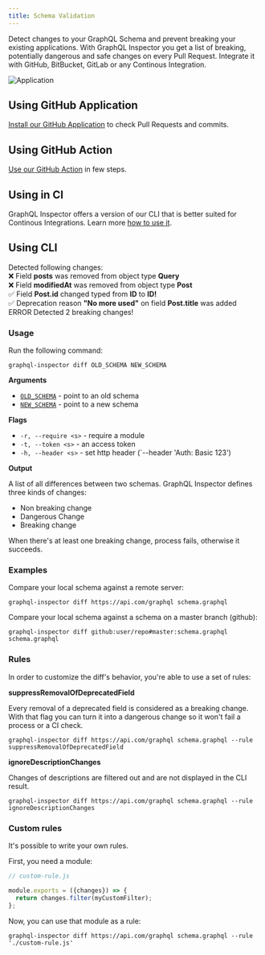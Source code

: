 ```yaml
---
title: Schema Validation
---
```


Detect changes to your GraphQL Schema and prevent breaking your existing applications. With GraphQL Inspector you get a list of breaking, potentially dangerous and safe changes on every Pull Request. Integrate it with GitHub, BitBucket, GitLab or any Continous Integration.

![Application](/img/github/app-action.jpg)

## Using GitHub Application

[Install our GitHub Application](../products/github.md#detection-of-changes) to check Pull Requests and commits.

## Using GitHub Action

[Use our GitHub Action](../products/action.md) in few steps.

## Using in CI

GraphQL Inspector offers a version of our CLI that is better suited for Continous Integrations. Learn more [how to use it](../products/ci.md).

## Using CLI

<div style={{
    padding: 16,
    backgroundColor: '#292d3e',
    color: '#bfc7d5'
}}>
    <div style={{marginBottom: 15}}>Detected following changes:</div>
    <div>❌ Field <b>posts</b> was removed from object type <b>Query</b></div>
    <div>❌ Field <b>modifiedAt</b> was removed from object type <b>Post</b></div>
    <div>✅ Field <b>Post.id</b> changed typed from <b>ID</b> to <b>ID!</b></div>
    <div>✅ Deprecation reason <b>"No more used"</b> on field <b>Post.title</b> was added</div>
    <div style={{marginTop: 15}}><span style={{color: 'red'}}>ERROR</span> Detected 2 breaking changes!</div>
</div>


### Usage

Run the following command:

    graphql-inspector diff OLD_SCHEMA NEW_SCHEMA

**Arguments**

- [`OLD_SCHEMA`](../api/schema.md) - point to an old schema
- [`NEW_SCHEMA`](../api/schema.md) - point to a new schema

**Flags**

- `-r, --require <s>` - require a module
- `-t, --token <s>` - an access token
- `-h, --header <s>` - set http header (`--header 'Auth: Basic 123')

**Output**

A list of all differences between two schemas.
GraphQL Inspector defines three kinds of changes:

- Non breaking change
- Dangerous Change
- Breaking change

When there's at least one breaking change, process fails, otherwise it succeeds.

### Examples

Compare your local schema against a remote server:

    graphql-inspector diff https://api.com/graphql schema.graphql

Compare your local schema against a schema on a master branch (github):

    graphql-inspector diff github:user/repo#master:schema.graphql schema.graphql

### Rules

In order to customize the diff's behavior, you're able to use a set of rules:

**suppressRemovalOfDeprecatedField**

Every removal of a deprecated field is considered as a breaking change. With that flag you can turn it into a dangerous change so it won't fail a process or a CI check.

    graphql-inspector diff https://api.com/graphql schema.graphql --rule suppressRemovalOfDeprecatedField

**ignoreDescriptionChanges**

Changes of descriptions are filtered out and are not displayed in the CLI result.

    graphql-inspector diff https://api.com/graphql schema.graphql --rule ignoreDescriptionChanges

### Custom rules

It's possible to write your own rules.

First, you need a module:

```javascript
// custom-rule.js

module.exports = ({changes}) => {
  return changes.filter(myCustomFilter);
};
```

Now, you can use that module as a rule:

    graphql-inspector diff https://api.com/graphql schema.graphql --rule './custom-rule.js'
